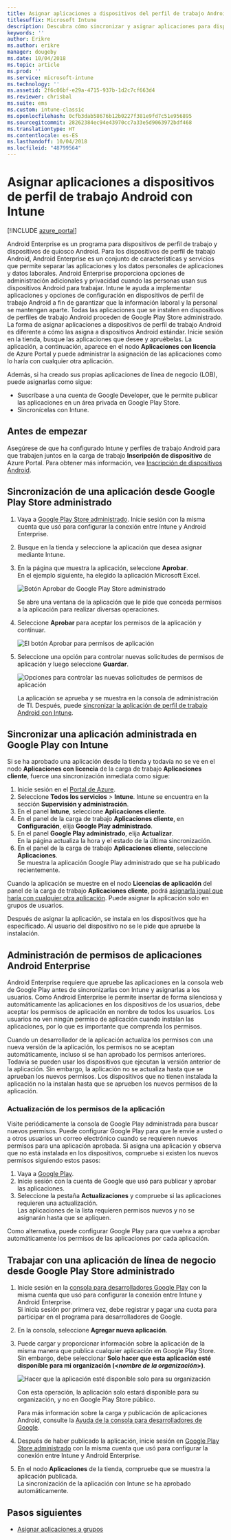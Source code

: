 ```yaml
---
title: Asignar aplicaciones a dispositivos del perfil de trabajo Android
titlesuffix: Microsoft Intune
description: Descubra cómo sincronizar y asignar aplicaciones para dispositivos de perfil de trabajo Android desde Google Play Store administrado.
keywords: ''
author: Erikre
ms.author: erikre
manager: dougeby
ms.date: 10/04/2018
ms.topic: article
ms.prod: ''
ms.service: microsoft-intune
ms.technology: ''
ms.assetid: 2f6c06bf-e29a-4715-937b-1d2c7cf663d4
ms.reviewer: chrisbal
ms.suite: ems
ms.custom: intune-classic
ms.openlocfilehash: 0cfb3dab58676b12b0227f381e9fd7c51e956895
ms.sourcegitcommit: 28262384ec94e43970cc7a33e5d9063972bdf468
ms.translationtype: HT
ms.contentlocale: es-ES
ms.lasthandoff: 10/04/2018
ms.locfileid: "48799564"
---
```

# <a name="assign-apps-to-android-work-profile-devices-with-intune"></a>Asignar aplicaciones a dispositivos de perfil de trabajo Android con Intune

[!INCLUDE [azure_portal](./includes/azure_portal.md)]

Android Enterprise es un programa para dispositivos de perfil de trabajo y dispositivos de quiosco Android. Para los dispositivos de perfil de trabajo Android, Android Enterprise es un conjunto de características y servicios que permite separar las aplicaciones y los datos personales de aplicaciones y datos laborales. Android Enterprise proporciona opciones de administración adicionales y privacidad cuando las personas usan sus dispositivos Android para trabajar. Intune le ayuda a implementar aplicaciones y opciones de configuración en dispositivos de perfil de trabajo Android a fin de garantizar que la información laboral y la personal se mantengan aparte. Todas las aplicaciones que se instalen en dispositivos de perfiles de trabajo Android proceden de Google Play Store administrado. La forma de asignar aplicaciones a dispositivos de perfil de trabajo Android es diferente a cómo las asigna a dispositivos Android estándar. Inicie sesión en la tienda, busque las aplicaciones que desee y apruébelas. La aplicación, a continuación, aparece en el nodo **Aplicaciones con licencia** de Azure Portal y puede administrar la asignación de las aplicaciones como lo haría con cualquier otra aplicación.

Además, si ha creado sus propias aplicaciones de línea de negocio (LOB), puede asignarlas como sigue:
- Suscríbase a una cuenta de Google Developer, que le permite publicar las aplicaciones en un área privada en Google Play Store.
- Sincronícelas con Intune.

## <a name="before-you-start"></a>Antes de empezar

Asegúrese de que ha configurado Intune y perfiles de trabajo Android para que trabajen juntos en la carga de trabajo **Inscripción de dispositivo** de Azure Portal. Para obtener más información, vea [Inscripción de dispositivos Android](android-work-profile-enroll.md).

## <a name="synchronize-an-app-from-the-managed-google-play-store"></a>Sincronización de una aplicación desde Google Play Store administrado

1. Vaya a [Google Play Store administrado](https://play.google.com/work). Inicie sesión con la misma cuenta que usó para configurar la conexión entre Intune y Android Enterprise.
2. Busque en la tienda y seleccione la aplicación que desea asignar mediante Intune.
3. En la página que muestra la aplicación, seleccione **Aprobar**.  
    En el ejemplo siguiente, ha elegido la aplicación Microsoft Excel.

    ![Botón Aprobar de Google Play Store administrado](media/approve.png)
    
   Se abre una ventana de la aplicación que le pide que conceda permisos a la aplicación para realizar diversas operaciones. 

4. Seleccione **Aprobar** para aceptar los permisos de la aplicación y continuar.

    ![El botón Aprobar para permisos de aplicación](media/approve-app-permissions.png)

5. Seleccione una opción para controlar nuevas solicitudes de permisos de aplicación y luego seleccione **Guardar**.

    ![Opciones para controlar las nuevas solicitudes de permisos de aplicación](media/approve-app-settings.png)

    La aplicación se aprueba y se muestra en la consola de administración de TI. Después, puede [sincronizar la aplicación de perfil de trabajo Android con Intune](apps-add-android-for-work.md#sync-an-android-for-work-app-with-intune). 

## <a name="sync-a-managed-google-play-app-with-intune"></a>Sincronizar una aplicación administrada en Google Play con Intune

Si se ha aprobado una aplicación desde la tienda y todavía no se ve en el nodo **Aplicaciones con licencia** de la carga de trabajo **Aplicaciones cliente**, fuerce una sincronización inmediata como sigue:

1. Inicie sesión en el [Portal de Azure](https://portal.azure.com).
2. Seleccione **Todos los servicios** > **Intune**. Intune se encuentra en la sección **Supervisión y administración**.
3. En el panel **Intune**, seleccione **Aplicaciones cliente**.
4. En el panel de la carga de trabajo **Aplicaciones cliente**, en **Configuración**, elija **Google Play administrado**.
5. En el panel **Google Play administrado**, elija **Actualizar**.  
    En la página actualiza la hora y el estado de la última sincronización.
6. En el panel de la carga de trabajo **Aplicaciones cliente**, seleccione **Aplicaciones**.  
    Se muestra la aplicación Google Play administrado que se ha publicado recientemente.

Cuando la aplicación se muestre en el nodo **Licencias de aplicación** del panel de la carga de trabajo **Aplicaciones cliente**, podrá [asignarla igual que haría con cualquier otra aplicación](/intune-azure/manage-apps/deploy-apps). Puede asignar la aplicación solo en grupos de usuarios.

Después de asignar la aplicación, se instala en los dispositivos que ha especificado. Al usuario del dispositivo no se le pide que apruebe la instalación.

## <a name="manage-android-enterprise-app-permissions"></a>Administración de permisos de aplicaciones Android Enterprise
Android Enterprise requiere que apruebe las aplicaciones en la consola web de Google Play antes de sincronizarlas con Intune y asignarlas a los usuarios. Como Android Enterprise le permite insertar de forma silenciosa y automáticamente las aplicaciones en los dispositivos de los usuarios, debe aceptar los permisos de aplicación en nombre de todos los usuarios. Los usuarios no ven ningún permiso de aplicación cuando instalan las aplicaciones, por lo que es importante que comprenda los permisos.

Cuando un desarrollador de la aplicación actualiza los permisos con una nueva versión de la aplicación, los permisos no se aceptan automáticamente, incluso si se han aprobado los permisos anteriores. Todavía se pueden usar los dispositivos que ejecutan la versión anterior de la aplicación. Sin embargo, la aplicación no se actualiza hasta que se aprueban los nuevos permisos. Los dispositivos que no tienen instalada la aplicación no la instalan hasta que se aprueben los nuevos permisos de la aplicación.

### <a name="update-app-permissions"></a>Actualización de los permisos de la aplicación

Visite periódicamente la consola de Google Play administrada para buscar nuevos permisos. Puede configurar Google Play para que le envíe a usted o a otros usuarios un correo electrónico cuando se requieren nuevos permisos para una aplicación aprobada. Si asigna una aplicación y observa que no está instalada en los dispositivos, compruebe si existen los nuevos permisos siguiendo estos pasos:

1. Vaya a [Google Play](http://play.google.com/work).
2. Inicie sesión con la cuenta de Google que usó para publicar y aprobar las aplicaciones.
3. Seleccione la pestaña **Actualizaciones** y compruebe si las aplicaciones requieren una actualización.  
    Las aplicaciones de la lista requieren permisos nuevos y no se asignarán hasta que se apliquen.

Como alternativa, puede configurar Google Play para que vuelva a aprobar automáticamente los permisos de las aplicaciones por cada aplicación. 

## <a name="working-with-a-line-of-business-app-from-the-managed-google-play-store"></a>Trabajar con una aplicación de línea de negocio desde Google Play Store administrado

1. Inicie sesión en la [consola para desarrolladores Google Play](https://play.google.com/apps/publish) con la misma cuenta que usó para configurar la conexión entre Intune y Android Enterprise.  
    Si inicia sesión por primera vez, debe registrar y pagar una cuota para participar en el programa para desarrolladores de Google.
2. En la consola, seleccione **Agregar nueva aplicación**.
3. Puede cargar y proporcionar información sobre la aplicación de la misma manera que publica cualquier aplicación en Google Play Store. Sin embargo, debe seleccionar **Solo hacer que esta aplicación esté disponible para mi organización (<*nombre de la organización*>)**.

    ![Hacer que la aplicación esté disponible solo para su organización](media/restrict.png)

    Con esta operación, la aplicación solo estará disponible para su organización, y no en Google Play Store público.

    Para más información sobre la carga y publicación de aplicaciones Android, consulte la [Ayuda de la consola para desarrolladores de Google](https://support.google.com/googleplay/android-developer/answer/113469).
4. Después de haber publicado la aplicación, inicie sesión en [Google Play Store administrado](https://play.google.com/work) con la misma cuenta que usó para configurar la conexión entre Intune y Android Enterprise.
5. En el nodo **Aplicaciones** de la tienda, compruebe que se muestra la aplicación publicada.  
    La sincronización de la aplicación con Intune se ha aprobado automáticamente.

## <a name="next-steps"></a>Pasos siguientes

- [Asignar aplicaciones a grupos](apps-deploy.md) 

